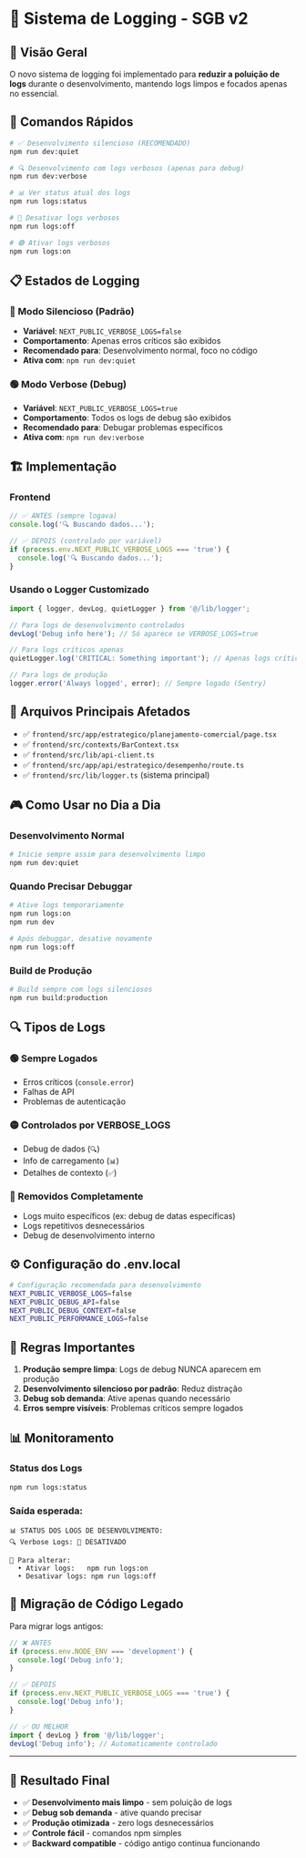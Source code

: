 # 🔧 Sistema de Logging - SGB v2

## 🎯 Visão Geral

O novo sistema de logging foi implementado para **reduzir a poluição de logs** durante o desenvolvimento, mantendo logs limpos e focados apenas no essencial.

## 🚀 Comandos Rápidos

```bash
# ✅ Desenvolvimento silencioso (RECOMENDADO)
npm run dev:quiet

# 🔍 Desenvolvimento com logs verbosos (apenas para debug)
npm run dev:verbose

# 📊 Ver status atual dos logs
npm run logs:status

# 🔴 Desativar logs verbosos
npm run logs:off

# 🟢 Ativar logs verbosos
npm run logs:on
```

## 📋 Estados de Logging

### 🔴 Modo Silencioso (Padrão)
- **Variável**: `NEXT_PUBLIC_VERBOSE_LOGS=false`
- **Comportamento**: Apenas erros críticos são exibidos
- **Recomendado para**: Desenvolvimento normal, foco no código
- **Ativa com**: `npm run dev:quiet`

### 🟢 Modo Verbose (Debug)
- **Variável**: `NEXT_PUBLIC_VERBOSE_LOGS=true`
- **Comportamento**: Todos os logs de debug são exibidos
- **Recomendado para**: Debugar problemas específicos
- **Ativa com**: `npm run dev:verbose`

## 🏗️ Implementação

### Frontend
```typescript
// ✅ ANTES (sempre logava)
console.log('🔍 Buscando dados...');

// ✅ DEPOIS (controlado por variável)
if (process.env.NEXT_PUBLIC_VERBOSE_LOGS === 'true') {
  console.log('🔍 Buscando dados...');
}
```

### Usando o Logger Customizado
```typescript
import { logger, devLog, quietLogger } from '@/lib/logger';

// Para logs de desenvolvimento controlados
devLog('Debug info here'); // Só aparece se VERBOSE_LOGS=true

// Para logs críticos apenas
quietLogger.log('CRITICAL: Something important'); // Apenas logs críticos

// Para logs de produção
logger.error('Always logged', error); // Sempre logado (Sentry)
```

## 📁 Arquivos Principais Afetados

- ✅ `frontend/src/app/estrategico/planejamento-comercial/page.tsx`
- ✅ `frontend/src/contexts/BarContext.tsx`
- ✅ `frontend/src/lib/api-client.ts`
- ✅ `frontend/src/app/api/estrategico/desempenho/route.ts`
- ✅ `frontend/src/lib/logger.ts` (sistema principal)

## 🎮 Como Usar no Dia a Dia

### Desenvolvimento Normal
```bash
# Inicie sempre assim para desenvolvimento limpo
npm run dev:quiet
```

### Quando Precisar Debuggar
```bash
# Ative logs temporariamente
npm run logs:on
npm run dev

# Após debuggar, desative novamente
npm run logs:off
```

### Build de Produção
```bash
# Build sempre com logs silenciosos
npm run build:production
```

## 🔍 Tipos de Logs

### 🟢 Sempre Logados
- Erros críticos (`console.error`)
- Falhas de API
- Problemas de autenticação

### 🟡 Controlados por VERBOSE_LOGS
- Debug de dados (`🔍`)
- Info de carregamento (`📊`)
- Detalhes de contexto (`✅`)

### 🔴 Removidos Completamente
- Logs muito específicos (ex: debug de datas específicas)
- Logs repetitivos desnecessários
- Debug de desenvolvimento interno

## ⚙️ Configuração do .env.local

```bash
# Configuração recomendada para desenvolvimento
NEXT_PUBLIC_VERBOSE_LOGS=false
NEXT_PUBLIC_DEBUG_API=false
NEXT_PUBLIC_DEBUG_CONTEXT=false
NEXT_PUBLIC_PERFORMANCE_LOGS=false
```

## 🚨 Regras Importantes

1. **Produção sempre limpa**: Logs de debug NUNCA aparecem em produção
2. **Desenvolvimento silencioso por padrão**: Reduz distração
3. **Debug sob demanda**: Ative apenas quando necessário
4. **Erros sempre visíveis**: Problemas críticos sempre logados

## 📊 Monitoramento

### Status dos Logs
```bash
npm run logs:status
```

### Saída esperada:
```
📊 STATUS DOS LOGS DE DESENVOLVIMENTO:
🔍 Verbose Logs: 🔴 DESATIVADO

📝 Para alterar:
  • Ativar logs:   npm run logs:on
  • Desativar logs: npm run logs:off
```

## 🔄 Migração de Código Legado

Para migrar logs antigos:

```typescript
// ❌ ANTES
if (process.env.NODE_ENV === 'development') {
  console.log('Debug info');
}

// ✅ DEPOIS  
if (process.env.NEXT_PUBLIC_VERBOSE_LOGS === 'true') {
  console.log('Debug info');
}

// ✅ OU MELHOR
import { devLog } from '@/lib/logger';
devLog('Debug info'); // Automaticamente controlado
```

---

## 🎯 Resultado Final

- ✅ **Desenvolvimento mais limpo** - sem poluição de logs
- ✅ **Debug sob demanda** - ative quando precisar
- ✅ **Produção otimizada** - zero logs desnecessários
- ✅ **Controle fácil** - comandos npm simples
- ✅ **Backward compatible** - código antigo continua funcionando
